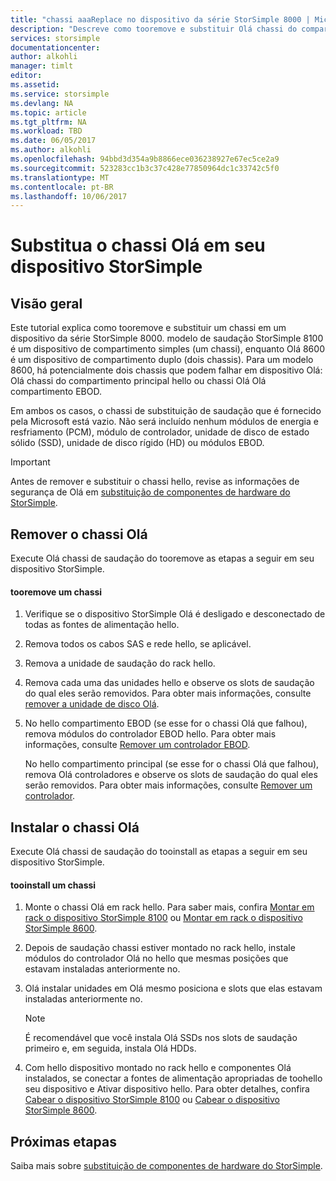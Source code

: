 ```yaml
---
title: "chassi aaaReplace no dispositivo da série StorSimple 8000 | Microsoft Docs"
description: "Descreve como tooremove e substituir Olá chassi do compartimento principal do StorSimple ou compartimento EBOD."
services: storsimple
documentationcenter: 
author: alkohli
manager: timlt
editor: 
ms.assetid: 
ms.service: storsimple
ms.devlang: NA
ms.topic: article
ms.tgt_pltfrm: NA
ms.workload: TBD
ms.date: 06/05/2017
ms.author: alkohli
ms.openlocfilehash: 94bbd3d354a9b8866ece036238927e67ec5ce2a9
ms.sourcegitcommit: 523283cc1b3c37c428e77850964dc1c33742c5f0
ms.translationtype: MT
ms.contentlocale: pt-BR
ms.lasthandoff: 10/06/2017
---
```

# <a name="replace-hello-chassis-on-your-storsimple-device"></a>Substitua o chassi Olá em seu dispositivo StorSimple
## <a name="overview"></a>Visão geral
Este tutorial explica como tooremove e substituir um chassi em um dispositivo da série StorSimple 8000. modelo de saudação StorSimple 8100 é um dispositivo de compartimento simples (um chassi), enquanto Olá 8600 é um dispositivo de compartimento duplo (dois chassis). Para um modelo 8600, há potencialmente dois chassis que podem falhar em dispositivo Olá: Olá chassi do compartimento principal hello ou chassi Olá Olá compartimento EBOD.

Em ambos os casos, o chassi de substituição de saudação que é fornecido pela Microsoft está vazio. Não será incluído nenhum módulos de energia e resfriamento (PCM), módulo de controlador, unidade de disco de estado sólido (SSD), unidade de disco rígido (HD) ou módulos EBOD.

> [!IMPORTANT]
> Antes de remover e substituir o chassi hello, revise as informações de segurança de Olá em [substituição de componentes de hardware do StorSimple](storsimple-8000-hardware-component-replacement.md).


## <a name="remove-hello-chassis"></a>Remover o chassi Olá
Execute Olá chassi de saudação do tooremove as etapas a seguir em seu dispositivo StorSimple.

#### <a name="tooremove-a-chassis"></a>tooremove um chassi
1. Verifique se o dispositivo StorSimple Olá é desligado e desconectado de todas as fontes de alimentação hello.
2. Remova todos os cabos SAS e rede hello, se aplicável.
3. Remova a unidade de saudação do rack hello.
4. Remova cada uma das unidades hello e observe os slots de saudação do qual eles serão removidos. Para obter mais informações, consulte [remover a unidade de disco Olá](storsimple-8000-disk-drive-replacement.md#remove-the-disk-drive).
5. No hello compartimento EBOD (se esse for o chassi Olá que falhou), remova módulos do controlador EBOD hello. Para obter mais informações, consulte [Remover um controlador EBOD](storsimple-8000-ebod-controller-replacement.md#remove-an-ebod-controller).
   
    No hello compartimento principal (se esse for o chassi Olá que falhou), remova Olá controladores e observe os slots de saudação do qual eles serão removidos. Para obter mais informações, consulte [Remover um controlador](storsimple-8000-controller-replacement.md#remove-a-controller).

## <a name="install-hello-chassis"></a>Instalar o chassi Olá
Execute Olá chassi de saudação do tooinstall as etapas a seguir em seu dispositivo StorSimple.

#### <a name="tooinstall-a-chassis"></a>tooinstall um chassi
1. Monte o chassi Olá em rack hello. Para saber mais, confira [Montar em rack o dispositivo StorSimple 8100](storsimple-8100-hardware-installation.md#rack-mount-your-storsimple-8100-device) ou [Montar em rack o dispositivo StorSimple 8600](storsimple-8600-hardware-installation.md#rack-mount-your-storsimple-8600-device).
2. Depois de saudação chassi estiver montado no rack hello, instale módulos do controlador Olá no hello que mesmas posições que estavam instaladas anteriormente no.
3. Olá instalar unidades em Olá mesmo posiciona e slots que elas estavam instaladas anteriormente no.
   
   > [!NOTE]
   > É recomendável que você instala Olá SSDs nos slots de saudação primeiro e, em seguida, instala Olá HDDs.
  
4. Com hello dispositivo montado no rack hello e componentes Olá instalados, se conectar a fontes de alimentação apropriadas de toohello seu dispositivo e Ativar dispositivo hello. Para obter detalhes, confira [Cabear o dispositivo StorSimple 8100](storsimple-8100-hardware-installation.md#cable-your-storsimple-8100-device) ou [Cabear o dispositivo StorSimple 8600](storsimple-8600-hardware-installation.md#cable-your-storsimple-8600-device).

## <a name="next-steps"></a>Próximas etapas
Saiba mais sobre [substituição de componentes de hardware do StorSimple](storsimple-8000-hardware-component-replacement.md).

